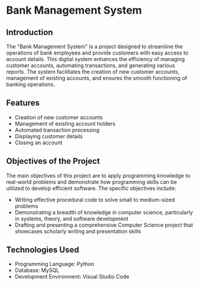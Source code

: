 # Bank Management System

## Introduction
The "Bank Management System" is a project designed to streamline the operations of bank employees and provide customers with easy access to account details. This digital system enhances the efficiency of managing customer accounts, automating transactions, and generating various reports. The system facilitates the creation of new customer accounts, management of existing accounts, and ensures the smooth functioning of banking operations.

## Features
- Creation of new customer accounts
- Management of existing account holders
- Automated transaction processing
- Displaying customer details
- Closing an account

## Objectives of the Project
The main objectives of this project are to apply programming knowledge to real-world problems and demonstrate how programming skills can be utilized to develop efficient software. The specific objectives include:

- Writing effective procedural code to solve small to medium-sized problems
- Demonstrating a breadth of knowledge in computer science, particularly in systems, theory, and software development
- Drafting and presenting a comprehensive Computer Science project that showcases scholarly writing and presentation skills

## Technologies Used
- Programming Language: Python
- Database: MySQL
- Development Environment: Visual Studio Code